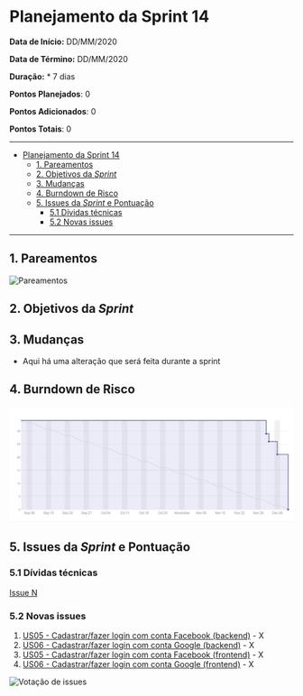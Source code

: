 # Planejamento da Sprint 14

**Data de Início:** DD/MM/2020  

**Data de Término:** DD/MM/2020

**Duração:** * 7 dias

**Pontos Planejados**: 0

**Pontos Adicionados**: 0

**Pontos Totais**: 0

-------

- [Planejamento da Sprint 14](#planejamento-da-sprint-14)
  - [1. Pareamentos](#1-pareamentos)
  - [2. Objetivos da _Sprint_](#2-objetivos-da-sprint)
  - [3. Mudanças](#3-mudanças)
  - [4. Burndown de Risco](#4-burndown-de-risco)
  - [5. Issues da _Sprint_ e Pontuação](#5-issues-da-sprint-e-pontuação)
    - [5.1 Dívidas técnicas](#51-dívidas-técnicas)
    - [5.2 Novas issues](#52-novas-issues)
    <!-- - [5.3 Issues pós reunião](#53-issues-pós-reunião) -->

-------

## 1. Pareamentos

![Pareamentos](img/pairing.jpg)

## 2. Objetivos da _Sprint_

## 3. Mudanças

- Aqui há uma alteração que será feita durante a sprint

## 4. Burndown de Risco

![risk_burndown](img/burndown.jpg)

## 5. Issues da _Sprint_ e Pontuação

### 5.1 Dívidas técnicas

[Issue N](https://github.com/fga-eps-mds/2020.1-GaiaDex-)

### 5.2 Novas issues

1. [US05 - Cadastrar/fazer login com conta Facebook (backend)](https://github.com/fga-eps-mds/2020.1-GaiaDex-BackEnd/issues/) - X
1. [US06 - Cadastrar/fazer login com conta Google (backend)](https://github.com/fga-eps-mds/2020.1-GaiaDex-BackEnd/issues/) - X
1. [US05 - Cadastrar/fazer login com conta Facebook (frontend)](https://github.com/fga-eps-mds/2020.1-GaiaDex-FrontEnd/issues/) - X
1. [US06 - Cadastrar/fazer login com conta Google (frontend)](https://github.com/fga-eps-mds/2020.1-GaiaDex-FrontEnd/issues/) - X

![Votação de issues](img/issues_sprint14.png)
